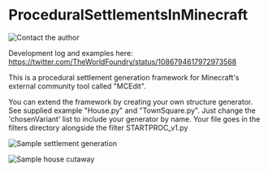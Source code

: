 # ProceduralSettlementsInMinecraft
![Contact the author](@TheWorldFoundry)

Development log and examples here: https://twitter.com/TheWorldFoundry/status/1086794617972973568

This is a procedural settlement generation framework for Minecraft's external community tool called "MCEdit".

You can extend the framework by creating your own structure generator. See supplied example "House.py" and "TownSquare.py". Just change the 'chosenVariant' list to include your generator by name. Your file goes in the filters directory alongside the filter STARTPROC_v1.py

![Sample settlement generation](https://pbs.twimg.com/media/DxURuvDU8AAzqkG.jpg)

![Sample house cutaway](https://pbs.twimg.com/media/Dwx_lYvUwAAM3Vh.jpg)
